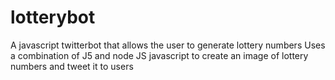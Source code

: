 # lotterybot
A javascript twitterbot that allows the user to generate lottery numbers
Uses a combination of J5 and node JS javascript to create an image
of lottery numbers and tweet it to users
